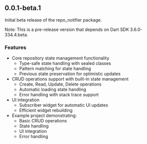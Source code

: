 ## 0.0.1-beta.1

Initial beta release of the repo_notifier package.

Note: This is a pre-release version that depends on Dart SDK 3.6.0-334.4.beta.

### Features
* Core repository state management functionality
  - Type-safe state handling with sealed classes
  - Pattern matching for state handling
  - Previous state preservation for optimistic updates
* CRUD operations support with built-in state management
  - Create, Read, Update, Delete operations
  - Automatic loading state handling
  - Error handling with stack trace support
* UI integration
  - Subscriber widget for automatic UI updates
  - Efficient widget rebuilding
* Example project demonstrating:
  - Basic CRUD operations
  - State handling
  - UI integration
  - Error handling
